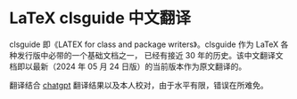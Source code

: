 # LaTeX clsguide 中文翻译
clsguide 即《LATEX for class and package writers》。clsguide 作为 LaTeX 各种发行版中必带的一个基础文档之一，
已经有接近 30 年的历史。该中文翻译文档即以最新（2024 年 05 月 24 日版）的当前版本作为原文翻译的。

翻译结合 [chatgpt](https://chatgpt.com/) 翻译结果以及本人校对，由于水平有限，错误在所难免。
